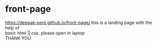 # front-page<br>
https://deepak-pero.github.io/front-page/ this is a landing page with the help of<br>
basic html || css. please open in laptop<br>
THANK YOU
